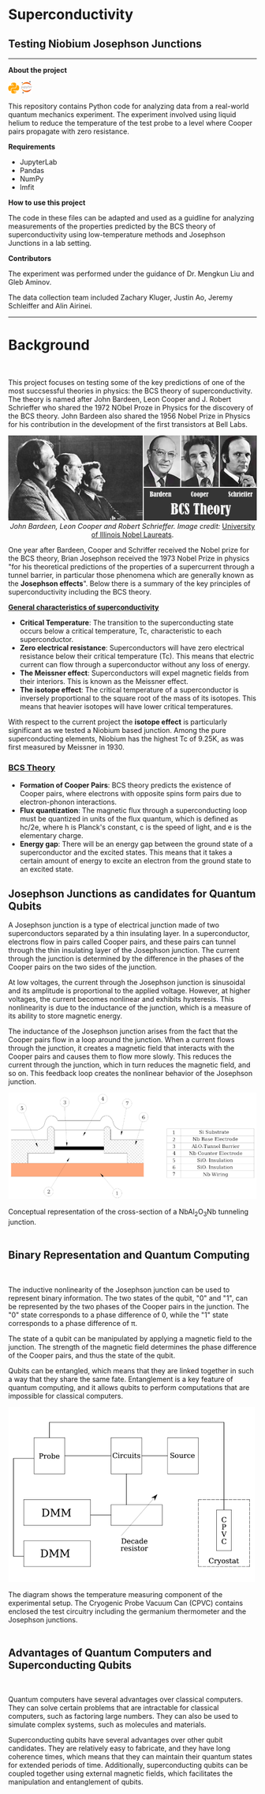 # Superconductivity

## Testing Niobium Josephson Junctions

---

**About the project**

![](/img/python_icon.png) ![](/img/jupyter_icon.png)

This repository contains Python code for analyzing data from a real-world quantum mechanics experiment. The experiment involved using liquid helium to reduce the temperature of the test probe to a level where Cooper pairs propagate with zero resistance. 

**Requirements**
* JupyterLab
* Pandas
* NumPy
* lmfit

**How to use this project**

The code in these files can be adapted and used as a guidline for analyzing measurements of the properties predicted by the BCS theory of superconductivity using low-temperature methods and Josephson Junctions in a lab setting. 

**Contributors**

The experiment was performed under the guidance of Dr. Mengkun Liu and Gleb Aminov.

The data collection team included Zachary Kluger, Justin Ao, Jeremy Schleiffer and Alin Airinei. 

---

# Background
<br/>     

This project focuses on testing some of the key predictions of one of the most succsessful  theories in physics: the BCS theory of superconductivity. The theory is named after John Bardeen, Leon Cooper and J. Robert Schrieffer who shared the 1972 NObel Proze in Physics for the discovery of the BCS theory. John Bardeen also shared the 1956 Nobel Prize in Physics for his contribution in the development of the first transistors at Bell Labs.   

<p align="center" width="100%">
  <img src="/img/BCS.png" alt=""><br/>
  <em>John Bardeen, Leon Cooper and Robert Schrieffer. Image credit:</em> <a href='https://physics.illinois.edu/people/nobel-laureates'>University of Illinois Nobel Laureats</a>.
</p>


One year after Bardeen, Cooper and Schriffer received the Nobel prize for the BCS theory, Brian Josephson received the 1973 Nobel Prize in physics "for his theoretical predictions of the properties of a supercurrent through a tunnel barrier, in particular those phenomena which are generally known as the **Josephson effects**". Below there is a summary of the key principles of superconductivity including the BCS theory. 

**<ins>General characteristics of superconductivity</ins>**
* **Critical Temperature**: The transition to the superconducting state occurs below a critical temperature, Tc, characteristic to each superconductor.
* **Zero electrical resistance**: Superconductors will have zero electrical resistance below their critical temperature (Tc). This means that electric current can flow through a superconductor without any loss of energy.
* **The Meissner effect**: Superconductors will expel magnetic fields from their interiors. This is known as the Meissner effect.
* **The isotope effect**: The critical temperature of a superconductor is inversely proportional to the square root of the mass of its isotopes. This means that heavier isotopes will have lower critical temperatures. 

With respect to the current project the **isotope effect** is particularly significant as we tested a Niobium based junction. Among the pure superconducting elements, Niobium has the highest Tc of 9.25K, as was first measured by Meissner in 1930.

### <ins>BCS Theory</ins>

* **Formation of Cooper Pairs**: BCS theory predicts the existence of Cooper pairs, where electrons with opposite spins form pairs due to electron-phonon interactions.
* **Flux quantization**: The magnetic flux through a superconducting loop must be quantized in units of the flux quantum, which is defined as hc/2e, where h is Planck's constant, c is the speed of light, and e is the elementary charge.
* **Energy gap**: There will be an energy gap between the ground state of a superconductor and the excited states. This means that it takes a certain amount of energy to excite an electron from the ground state to an excited state.


## Josephson Junctions as candidates for Quantum Qubits 

A Josephson junction is a type of electrical junction made of two superconductors separated by a thin insulating layer. In a superconductor, electrons flow in pairs called Cooper pairs, and these pairs can tunnel through the thin insulating layer of the Josephson junction. The current through the junction is determined by the difference in the phases of the Cooper pairs on the two sides of the junction.

At low voltages, the current through the Josephson junction is sinusoidal and its amplitude is proportional to the applied voltage. However, at higher voltages, the current becomes nonlinear and exhibits hysteresis. This nonlinearity is due to the inductance of the junction, which is a measure of its ability to store magnetic energy.

The inductance of the Josephson junction arises from the fact that the Cooper pairs flow in a loop around the junction. When a current flows through the junction, it creates a magnetic field that interacts with the Cooper pairs and causes them to flow more slowly. This reduces the current through the junction, which in turn reduces the magnetic field, and so on. This feedback loop creates the nonlinear behavior of the Josephson junction.  

![](/img/junction.png)

<div class='col two caption'>
    Conceptual representation of the cross-section of a NbAl<sub>2</sub>O<sub>3</sub>Nb tunneling junction.
</div>
<br/>  

## Binary Representation and Quantum Computing 

<br/>
 
The inductive nonlinearity of the Josephson junction can be used to represent binary information. The two states of the qubit, "0" and "1", can be represented by the two phases of the Cooper pairs in the junction. The "0" state corresponds to a phase difference of 0, while the "1" state corresponds to a phase difference of π.

The state of a qubit can be manipulated by applying a magnetic field to the junction. The strength of the magnetic field determines the phase difference of the Cooper pairs, and thus the state of the qubit.

Qubits can be entangled, which means that they are linked together in such a way that they share the same fate. Entanglement is a key feature of quantum computing, and it allows qubits to perform computations that are impossible for classical computers.


![](/img/temp_circ.png)

<div class='col two caption'>
    The diagram shows the temperature measuring component of the experimental setup. The Cryogenic Probe Vacuum Can (CPVC) contains enclosed the test circuitry including the germanium thermometer and the Josephson junctions. 
</div>
<br/>       

## Advantages of Quantum Computers and Superconducting Qubits

<br/>

Quantum computers have several advantages over classical computers. They can solve certain problems that are intractable for classical computers, such as factoring large numbers. They can also be used to simulate complex systems, such as molecules and materials.

Superconducting qubits have several advantages over other qubit candidates. They are relatively easy to fabricate, and they have long coherence times, which means that they can maintain their quantum states for extended periods of time. Additionally, superconducting qubits can be coupled together using external magnetic fields, which facilitates the manipulation and entanglement of qubits.

<br/><br/><br/>



